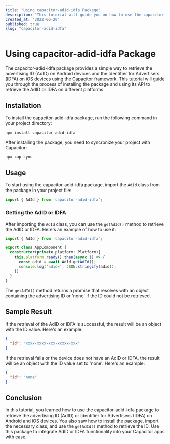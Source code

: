 ```yaml
---
title: "Using capacitor-adid-idfa Package"
description: "This tutorial will guide you on how to use the capacitor-adid-idfa package to get the advertising ID (AdID) and Identifier for Advertisers (IDFA) on Android and iOS devices."
created_at: "2022-06-20"
published: true
slug: "capacitor-adid-idfa"
---
```


# Using capacitor-adid-idfa Package

The capacitor-adid-idfa package provides a simple way to retrieve the advertising ID (AdID) on Android devices and the Identifier for Advertisers (IDFA) on iOS devices using the Capacitor framework. This tutorial will guide you through the process of installing the package and using its API to retrieve the AdID or IDFA on different platforms.

## Installation

To install the capacitor-adid-idfa package, run the following command in your project directory:

```bash
npm install capacitor-adid-idfa
```

After installing the package, you need to syncronize your project with Capacitor:

```bash
npx cap sync
```

## Usage

To start using the capacitor-adid-idfa package, import the `AdId` class from the package in your project file:

```typescript
import { AdId } from 'capacitor-adid-idfa';
```

### Getting the AdID or IDFA

After importing the `AdId` class, you can use the `getAdId()` method to retrieve the AdID or IDFA. Here's an example of how to use it:

```typescript
import { AdId } from 'capacitor-adid-idfa';

export class AppComponent {
  constructor(private platform: Platform){
    this.platform.ready().then(async () => {
      const adid = await AdId.getAdId();
      console.log('adid=', JSON.stringify(adid));
    })
  }
}
```

The `getAdId()` method returns a promise that resolves with an object containing the advertising ID or 'none' if the ID could not be retrieved.

## Sample Result

If the retrieval of the AdID or IDFA is successful, the result will be an object with the ID value. Here's an example:

```json
{
  "id": "xxxx-xxxx-xxx-xxxxx-xxx"
}
```

If the retrieval fails or the device does not have an AdID or IDFA, the result will be an object with the ID value set to 'none'. Here's an example:

```json
{
  "id": "none"
}
```

## Conclusion

In this tutorial, you learned how to use the capacitor-adid-idfa package to retrieve the advertising ID (AdID) or Identifier for Advertisers (IDFA) on Android and iOS devices. You also saw how to install the package, import the necessary class, and use the `getAdId()` method to retrieve the ID. Use this package to integrate AdID or IDFA functionality into your Capacitor apps with ease.
